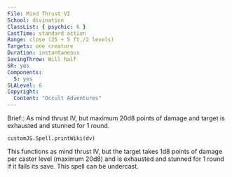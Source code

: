 ```yaml
---
File: Mind Thrust VI
School: divination
ClassList: { psychic: 6 }
CastTime: standard action
Range: close (25 + 5 ft./2 levels)
Targets: one creature
Duration: instantaneous
SavingThrow: Will half
SR: yes
Components:
  S: yes
SLALevel: 6
Copyright:
  Content: "Occult Adventures"
---
```

Brief:: As mind thrust IV, but maximum 20d8 points of damage and target is exhausted and stunned for 1 round.

```dataviewjs
customJS.Spell.printWiki(dv)
```

This functions as mind thrust IV, but the target takes 1d8 points of damage per caster level (maximum 20d8) and is exhausted and stunned for 1 round if it fails its save. This spell can be undercast.
